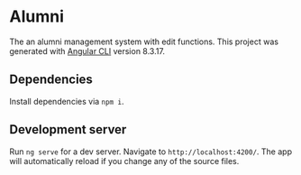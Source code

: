 # Alumni

The an alumni management system with edit functions.
This project was generated with [Angular CLI](https://github.com/angular/angular-cli) version 8.3.17.

## Dependencies

Install dependencies via `npm i`.

## Development server

Run `ng serve` for a dev server. Navigate to `http://localhost:4200/`. The app will automatically reload if you change any of the source files.
